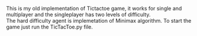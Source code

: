 This is my old implementation of Tictactoe game, it works for single and multiplayer and the singleplayer has two levels of difficulty.<br>
The hard difficulty agent is implemetation of Minimax algorithm.
To start the game just run the TicTacToe.py file.
